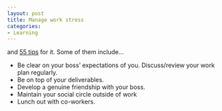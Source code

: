 ```yaml
---
layout: post
title: Manage work stress
categories:
- Learning
---
```



and [55 tips](http://embraceliving.net/blog/2009/01/55-tips-to-manage-work-stress/) for it. Some of them include...

- Be clear on your boss’ expectations of you. Discuss/review your work plan regularly.
- Be on top of your deliverables.
- Develop a genuine friendship with your boss.
- Maintain your social circle outside of work
- Lunch out with co-workers. 
